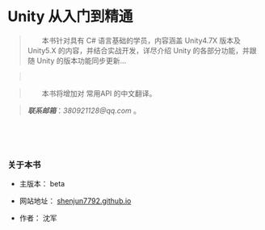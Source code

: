 # Unity 从入门到精通


>&emsp;&emsp;本书针对具有 C# 语言基础的学员，内容涵盖 Unity4.7X 版本及 Unity5.X 的内容，并结合实战开发，详尽介绍 Unity 的各部分功能，并跟随 Unity 的版本功能同步更新...

>&emsp;&emsp;

>&emsp;&emsp;本书将增加对 常用API 的中文翻译。




>___联系邮箱___：_380921128@qq.com_ 。





&emsp;



&emsp;





### 关于本书

* 主版本： beta

* 网站地址： [shenjun7792.github.io](https://shenjun7792.github.io)

* 作者： 沈军


